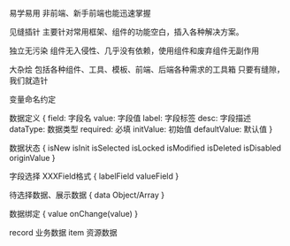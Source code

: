 易学易用
  非前端、新手前端也能迅速掌握
  
见缝插针
  主要针对常用框架、组件的功能空白，插入各种解决方案。
  
独立无污染
  组件无入侵性、几乎没有依赖，使用组件和废弃组件无副作用

大杂烩
  包括各种组件、工具、模板、前端、后端各种需求的工具箱
  只要有缝隙，我们就造针



变量命名约定

数据定义
{
  field: 字段名
  value: 字段值
  label: 字段标签
  desc: 字段描述
  dataType: 数据类型
  required: 必填
  initValue: 初始值
  defaultValue: 默认值
}

数据状态
{
  isNew
  isInit
  isSelected
  isLocked
  isModified
  isDeleted
  isDisabled  
  originValue
}

字段选择 XXXField格式
{
 labelField
 valueField 
}

待选择数据、展示数据
{
  data Object/Array
}

数据绑定
{
  value
  onChange(value)
}

  record 业务数据
  item 资源数据


